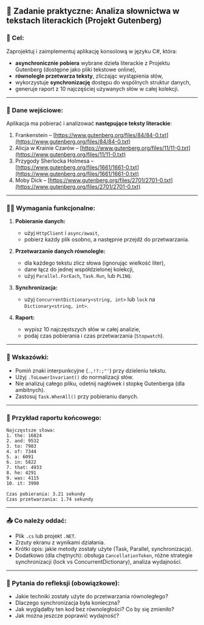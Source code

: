 ## 🧪 Zadanie praktyczne: Analiza słownictwa w tekstach literackich (Projekt Gutenberg)

### 🎯 Cel:

Zaprojektuj i zaimplementuj aplikację konsolową w języku C#, która:

* **asynchronicznie pobiera** wybrane dzieła literackie z Projektu Gutenberg (dostępne jako pliki tekstowe online),
* **równolegle przetwarza teksty**, zliczając wystąpienia słów,
* wykorzystuje **synchronizację** dostępu do wspólnych struktur danych,
* generuje raport z 10 najczęściej używanych słów w całej kolekcji.

---

### 📘 Dane wejściowe:

Aplikacja ma pobierać i analizować **następujące teksty literackie**:

1. Frankenstein – [https://www.gutenberg.org/files/84/84-0.txt](https://www.gutenberg.org/files/84/84-0.txt)
2. Alicja w Krainie Czarów – [https://www.gutenberg.org/files/11/11-0.txt](https://www.gutenberg.org/files/11/11-0.txt)
3. Przygody Sherlocka Holmesa – [https://www.gutenberg.org/files/1661/1661-0.txt](https://www.gutenberg.org/files/1661/1661-0.txt)
4. Moby Dick – [https://www.gutenberg.org/files/2701/2701-0.txt](https://www.gutenberg.org/files/2701/2701-0.txt)

---

### 🧑‍💻 Wymagania funkcjonalne:

1. **Pobieranie danych:**

   * użyj `HttpClient` i `async/await`,
   * pobierz każdy plik osobno, a następnie przejdź do przetwarzania.

2. **Przetwarzanie danych równolegle:**

   * dla każdego tekstu zlicz słowa (ignorując wielkość liter),
   * dane łącz do jednej współdzielonej kolekcji,
   * użyj `Parallel.ForEach`, `Task.Run`, lub `PLINQ`.

3. **Synchronizacja:**

   * użyj `ConcurrentDictionary<string, int>` lub `lock` na `Dictionary<string, int>`.

4. **Raport:**

   * wypisz 10 najczęstszych słów w całej analizie,
   * podaj czas pobierania i czas przetwarzania (`Stopwatch`).

---

### 🧩 Wskazówki:

* Pomiń znaki interpunkcyjne (`.,!?:;"'`) przy dzieleniu tekstu.
* Użyj `.ToLowerInvariant()` do normalizacji słów.
* Nie analizuj całego pliku, odetnij nagłówek i stopkę Gutenberga (dla ambitnych).
* Zastosuj `Task.WhenAll()` przy pobieraniu danych.

---

### 🧪 Przykład raportu końcowego:

```
Najczęstsze słowa:
1. the: 16824
2. and: 9532
3. to: 7983
4. of: 7344
5. a: 6091
6. in: 5822
7. that: 4933
8. he: 4291
9. was: 4115
10. it: 3998

Czas pobierania: 3.21 sekundy  
Czas przetwarzania: 1.74 sekundy
```

---

### 📤 Co należy oddać:

* Plik `.cs` lub projekt `.NET`.
* Zrzuty ekranu z wynikami działania.
* Krótki opis: jakie metody zostały użyte (Task, Parallel, synchronizacja).
* Dodatkowo (dla chętnych): obsługa `CancellationToken`, różne strategie synchronizacji (lock vs ConcurrentDictionary), analiza wydajności.

---

### 💬 Pytania do refleksji (obowiązkowe):

* Jakie techniki zostały użyte do przetwarzania równoległego?
* Dlaczego synchronizacja była konieczna?
* Jak wyglądałby ten kod bez równoległości? Co by się zmieniło?
* Jak można jeszcze poprawić wydajność?

